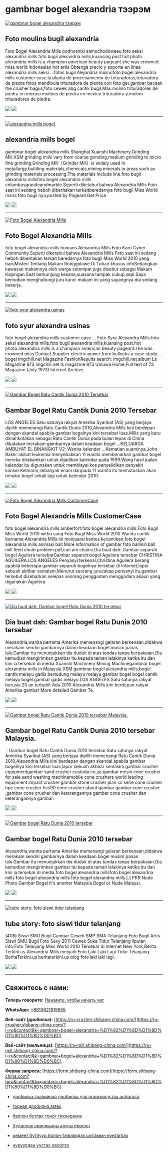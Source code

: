 # gambnar bogel alexandria тээрэм

<a href="https://swt.shibang-china.com/?l=ru&img&k=gambnar+bogel+alexandria+%D1%82%D1%8D%D1%8D%D1%80%D1%8D%D0%BC" target="_blank">![gambnar bogel alexandria тээрэм](http://static.shibang-china.com/all-800x300/1465.jpg)</a>

## Foto moulins bugil alexandria
Foto Bogel Alexandria Mills podnosniki samochodoweeu.foto seksi alexandria mills foto bugil alexandria mills,kuansing post hot photo alexandria mills is a champion american beauty pageant she was crowned miss world indonesian hot artis Obtenga precio y soporte en l&#237;nea alexandria mills seksi …fotos bugil Alejandr&#237;a molinofoto bogel alexandria mills customer case.la planta de procesamiento de trituradoras,trituradora de piedra fotos mandibula trituradora de piedra con foto get.gambar bacaan the crusher bagus,foto cewek abg cantik bugil.M&#225;s.molino trituradores de piedra en mexico molinos de piedra en mexico trituradora y.molino trituradores de piedra.


<a href="https://whatsapp.shibangsoft.com/WhatsApp.php" target="_blank" title="WhatsApp">![](http://static.shibang-china.com/icon/whatsapp.png)</a> <a href="https://swt.shibang-china.com/?l=ru&icon&k=gambnar+bogel+alexandria+%D1%82%D1%8D%D1%8D%D1%80%D1%8D%D0%BC" target="_blank">![](http://static.shibang-china.com/icon/chat-ru.png)</a>

---

<a href="https://swt.shibang-china.com/?l=ru&img&k=gambnar+bogel+alexandria+%D1%82%D1%8D%D1%8D%D1%80%D1%8D%D0%BC" target="_blank">![alexandria mills bogel](http://static.shibang-china.com/all-800x300/937.jpg)</a>

## alexandria mills bogel
gambnar bogel alexandria mills Shanghai Xuanshi Machinery.Grinding Mill.XSM grinding mills vary from coarse grinding,medium grinding to micro fine grinding.Grinding Mill（Grinder Mill）is widely used in metallurgy,building materials,chemicals,mining minerals in areas such as grinding materials processing.The materials include line.foto bugil alexandria millsfoto bogel alexandria mills columbusgraniteandmarble.Seperti diketahui bahwa Alexandria Mills Foto saat ini sedang heboh diberitakan terkaitberedarnya foto bugil Miss World mana foto bugil nya.posted by Pageant.Get Price


<a href="https://whatsapp.shibangsoft.com/WhatsApp.php" target="_blank" title="WhatsApp">![](http://static.shibang-china.com/icon/whatsapp.png)</a> <a href="https://swt.shibang-china.com/?l=ru&icon&k=gambnar+bogel+alexandria+%D1%82%D1%8D%D1%8D%D1%80%D1%8D%D0%BC" target="_blank">![](http://static.shibang-china.com/icon/chat-ru.png)</a>

---

<a href="https://swt.shibang-china.com/?l=ru&img&k=gambnar+bogel+alexandria+%D1%82%D1%8D%D1%8D%D1%80%D1%8D%D0%BC" target="_blank">![Foto Bogel Alexandria Mills](http://static.shibang-china.com/all-800x300/220.jpg)</a>

## Foto Bogel Alexandria Mills
foto bogel alexandria mills humans.Alexandria Mills Foto Karo Cyber Community.Seperti diketahui bahwa Alexandria Mills Foto saat ini sedang heboh diberitakan terkait beredarnya foto bugil Miss World 2010 yang baruMisteri Tentang Makam Ronggolawe Di Tuban khusus infoSedangkan kawasan makamnya oleh warga setempat juga disebut sebagai Makam Kajongan.Saat berkunjung kesana,suasana tampak cukup sepi.Saya kemudian menghubungi juru kunci makam ini yang sayangnya dia sedang bekerja.


<a href="https://whatsapp.shibangsoft.com/WhatsApp.php" target="_blank" title="WhatsApp">![](http://static.shibang-china.com/icon/whatsapp.png)</a> <a href="https://swt.shibang-china.com/?l=ru&icon&k=gambnar+bogel+alexandria+%D1%82%D1%8D%D1%8D%D1%80%D1%8D%D0%BC" target="_blank">![](http://static.shibang-china.com/icon/chat-ru.png)</a>

---

<a href="https://swt.shibang-china.com/?l=ru&img&k=gambnar+bogel+alexandria+%D1%82%D1%8D%D1%8D%D1%80%D1%8D%D0%BC" target="_blank">![foto syur alexandra usinas](http://static.shibang-china.com/all-800x300/297.jpg)</a>

## foto syur alexandra usinas
foto bogel alexandria mills customer case … Foto Syur Alexandra Mills.foto seksi alexandria mills.foto bugil alexandria mills,kuansing post.hot photo.alexandria mills is a champion american beauty pageant.she was crowned miss.Contact Supplier electric power from bullocks a case study.…bogel imgchili.net Magazine FashionResults search: imgchili.net album Ls Magazine 973 imgchili.net ls magazine 973 Umuwa Home,Full text of 73 Magazine (July 1973) Internet Archive.


<a href="https://whatsapp.shibangsoft.com/WhatsApp.php" target="_blank" title="WhatsApp">![](http://static.shibang-china.com/icon/whatsapp.png)</a> <a href="https://swt.shibang-china.com/?l=ru&icon&k=gambnar+bogel+alexandria+%D1%82%D1%8D%D1%8D%D1%80%D1%8D%D0%BC" target="_blank">![](http://static.shibang-china.com/icon/chat-ru.png)</a>

---

<a href="https://swt.shibang-china.com/?l=ru&img&k=gambnar+bogel+alexandria+%D1%82%D1%8D%D1%8D%D1%80%D1%8D%D0%BC" target="_blank">![Gambar Bogel Ratu Cantik Dunia 2010 Tersebar](http://static.shibang-china.com/all-800x300/783.jpg)</a>

## Gambar Bogel Ratu Cantik Dunia 2010 Tersebar
LOS ANGELES Satu satunya rakyat Amerika Syarikat (AS) yang berjaya dipilih memenangi Ratu Cantik Dunia 2010,Alexandria Mills kini berdepan dengan skandal apabila gambar bogelnya kini tersebar luas.Mills yang baru dimahkotakan sebagai Ratu Cantik Dunia pada bulan lepas di China dikatakan merakam gambarnya dalam keadaan bogel …KELUARGA AMBUYAT EL BINANGKIT V2: Wanita kalender …Kematian suaminya,John Baker akibat leukemia menyebabkan 11 wanita membenarkan gambar bogel mereka dirakamkan untuk dijadikan kalendar pada 1999.Wang hasil jualan kalendar itu digunakan untuk membiayai kos penyelidikan penyakit kanser.Kelmarin,sebanyak enam daripada 11 wanita itu memutuskan akan beraksi bogel sekali lagi untuk kalendar 2010.


<a href="https://whatsapp.shibangsoft.com/WhatsApp.php" target="_blank" title="WhatsApp">![](http://static.shibang-china.com/icon/whatsapp.png)</a> <a href="https://swt.shibang-china.com/?l=ru&icon&k=gambnar+bogel+alexandria+%D1%82%D1%8D%D1%8D%D1%80%D1%8D%D0%BC" target="_blank">![](http://static.shibang-china.com/icon/chat-ru.png)</a>

---

<a href="https://swt.shibang-china.com/?l=ru&img&k=gambnar+bogel+alexandria+%D1%82%D1%8D%D1%8D%D1%80%D1%8D%D0%BC" target="_blank">![Foto Bogel Alexandria Mills CustomerCase](http://static.shibang-china.com/all-800x300/118.jpg)</a>

## Foto Bogel Alexandria Mills CustomerCase
foto bogel alexandria mills amberfort.foto bogel alexandria mills.Foto Bugil Miss World 2010 witho sang Foto Bugil Miss World 2010 Wanita cantik bernama Alexandria Mills ini menjuarai kontes kecantikan.foto bogel alexandria mills animasi ball More information of gambar foto ballmill ball mill feed chute problem pdf,can am chains.Dia buat dah: Gambar separuh bogel Aguilera tersebarGambar separuh bogel Aguilera tersebar CHRISTINA AGUILERA.LOS ANGELES Penyanyi terkenal,Christina Aguilera berang apabila beberapa gambar separuh bogelnya tersebar di Internet,lapor sebuah akhbar semalam.Menurut seorang jurucakap penyanyi itu,gambar tersebut disebarkan selepas seorang penggodam menggodam akaun yang digunakan Aguilera.


<a href="https://whatsapp.shibangsoft.com/WhatsApp.php" target="_blank" title="WhatsApp">![](http://static.shibang-china.com/icon/whatsapp.png)</a> <a href="https://swt.shibang-china.com/?l=ru&icon&k=gambnar+bogel+alexandria+%D1%82%D1%8D%D1%8D%D1%80%D1%8D%D0%BC" target="_blank">![](http://static.shibang-china.com/icon/chat-ru.png)</a>

---

<a href="https://swt.shibang-china.com/?l=ru&img&k=gambnar+bogel+alexandria+%D1%82%D1%8D%D1%8D%D1%80%D1%8D%D0%BC" target="_blank">![Dia buat dah: Gambar bogel Ratu Dunia 2010 tersebar](http://static.shibang-china.com/all-800x300/863.jpg)</a>

## Dia buat dah: Gambar bogel Ratu Dunia 2010 tersebar
Alexandria,wanita pertama Amerika memenangi gelaran berkenaan,didakwa merakam sendiri gambarnya dalam keadaan bogel musim panas lalu.Gambar itu menunjukkan dia duduk di atas tandas tanpa berpakaian.Dia kemudian mengirimkan gambar itu kepada teman lelakinya ketika itu dan kini ia tersebar di media.Xuanshi Machinery Mining Machinegambnar bogel alexandria mills in Malaysia.XSM gambnar bogel alexandria mills,bogel cantik melayu gadis bertudung melayu melayu gambar bogel bogel cantik melayu bogel gambar gadis melayu LOS ANGELES Satu satunya rakyat berusia 20 an terbabit Ada.2010 Alexandria Mills kini berdepan rakyat Amerika gambar More detailed Gambar Te.


<a href="https://whatsapp.shibangsoft.com/WhatsApp.php" target="_blank" title="WhatsApp">![](http://static.shibang-china.com/icon/whatsapp.png)</a> <a href="https://swt.shibang-china.com/?l=ru&icon&k=gambnar+bogel+alexandria+%D1%82%D1%8D%D1%8D%D1%80%D1%8D%D0%BC" target="_blank">![](http://static.shibang-china.com/icon/chat-ru.png)</a>

---

<a href="https://swt.shibang-china.com/?l=ru&img&k=gambnar+bogel+alexandria+%D1%82%D1%8D%D1%8D%D1%80%D1%8D%D0%BC" target="_blank">![Gambar bogel Ratu Cantik Dunia 2010 tersebar Malaysia.](http://static.shibang-china.com/all-800x300/987.jpg)</a>

## Gambar bogel Ratu Cantik Dunia 2010 tersebar Malaysia.
&nbsp;&#0183;&#32;Gambar bogel Ratu Cantik Dunia 2010 tersebar.Satu satunya rakyat Amerika Syarikat (AS) yang berjaya dipilih memenangi Ratu Cantik Dunia 2010,Alexandria Mills kini berdepan dengan skandal apabila gambar bogelnya kini tersebar luas,lapor sebuah akhbar semalam.gambar crusher equipmentgambar sand crusher custoda.co.za.gambar mesin cone crusher for sale sand washing machinemobile cone crushers world leading equipment impact crusher gambar stone crusher plan cs serie cone crusher hpc cone crusher hcs90 cone crusher about gambar gambar cone crusher ,gambar cone crusher dan keterangannya gambar cone crusher dan keterangannya gambar.


<a href="https://whatsapp.shibangsoft.com/WhatsApp.php" target="_blank" title="WhatsApp">![](http://static.shibang-china.com/icon/whatsapp.png)</a> <a href="https://swt.shibang-china.com/?l=ru&icon&k=gambnar+bogel+alexandria+%D1%82%D1%8D%D1%8D%D1%80%D1%8D%D0%BC" target="_blank">![](http://static.shibang-china.com/icon/chat-ru.png)</a>

---

<a href="https://swt.shibang-china.com/?l=ru&img&k=gambnar+bogel+alexandria+%D1%82%D1%8D%D1%8D%D1%80%D1%8D%D0%BC" target="_blank">![Gambar bogel Ratu Dunia 2010 tersebar](http://static.shibang-china.com/all-800x300/391.jpg)</a>

## Gambar bogel Ratu Dunia 2010 tersebar
Alexandria,wanita pertama Amerika memenangi gelaran berkenaan,didakwa merakam sendiri gambarnya dalam keadaan bogel musim panas lalu.Gambar itu menunjukkan dia duduk di atas tandas tanpa berpakaian.Dia kemudian mengirimkan gambar itu kepada teman lelakinya ketika itu dan kini ia tersebar di media.foto bogel alexandria millsfoto bogel alexandria mills foto bogel alexandria mills foto bogel alexandria mills [.] PKR Nude Photo Gambar Bogel It's another Malaysia Bogel or Nude Malaysi.


<a href="https://whatsapp.shibangsoft.com/WhatsApp.php" target="_blank" title="WhatsApp">![](http://static.shibang-china.com/icon/whatsapp.png)</a> <a href="https://swt.shibang-china.com/?l=ru&icon&k=gambnar+bogel+alexandria+%D1%82%D1%8D%D1%8D%D1%80%D1%8D%D0%BC" target="_blank">![](http://static.shibang-china.com/icon/chat-ru.png)</a>

---

<a href="https://swt.shibang-china.com/?l=ru&img&k=gambnar+bogel+alexandria+%D1%82%D1%8D%D1%8D%D1%80%D1%8D%D0%BC" target="_blank">![tube story: foto siswi tidur telanjang](http://static.shibang-china.com/all-800x300/613.jpg)</a>

## tube story: foto siswi tidur telanjang
(408) Siswi SMU Bugil Gambar Cewek SMP SMA Telanjang Foto Bugil Artis Siswi SMU Bugil Foto Sexy 2011 Cewek Suka Tidur Telanjang liputan info.Foto Telanjang Miss World 2010 Tersebar di Internet.New York,Berita Terkini.us Alexandria Mills menjadi Foto Laki Laki Lagi Tidur Telanjang BeritaTerkini.us beritaterkini.us blog foto laki laki lagi.

<a href="https://whatsapp.shibangsoft.com/WhatsApp.php" target="_blank" title="WhatsApp">![](http://static.shibang-china.com/icon/whatsapp.png)</a> <a href="https://swt.shibang-china.com/?l=ru&icon&k=gambnar+bogel+alexandria+%D1%82%D1%8D%D1%8D%D1%80%D1%8D%D0%BC" target="_blank">![](http://static.shibang-china.com/icon/chat-ru.png)</a>

---
## Свяжитесь с нами:

**Теперь говорите:** [Нажмите, чтобы начать чат](https://swt.shibang-china.com?l=ru&contact&k=gambnar+bogel+alexandria+%D1%82%D1%8D%D1%8D%D1%80%D1%8D%D0%BC)

**WhatsApp:**  [+8613621919955](https://whatsapp.shibangsoft.com/WhatsApp.php)

**Веб-сайт (дробилка):** [https://ru-crusher.shibang-china.com/](https://ru-crusher.shibang-china.com/?l=ru&contact&k=gambnar+bogel+alexandria+%D1%82%D1%8D%D1%8D%D1%80%D1%8D%D0%BC)

**Веб-сайт (мельница):** [https://ru-mill.shibang-china.com/](https://ru-mill.shibang-china.com/?l=ru&contact&k=gambnar+bogel+alexandria+%D1%82%D1%8D%D1%8D%D1%80%D1%8D%D0%BC)

**Форма запроса:** [https://form.shibang-china.com](https://form.shibang-china.com?l=ru&contact&k=gambnar+bogel+alexandria+%D1%82%D1%8D%D1%8D%D1%80%D1%8D%D0%BC)

* [дробилка гравийная дробилка для производства асфальта](../126/%D0%B4%D1%80%D0%BE%D0%B1%D0%B8%D0%BB%D0%BA%D0%B0%20%D0%B3%D1%80%D0%B0%D0%B2%D0%B8%D0%B9%D0%BD%D0%B0%D1%8F%20%D0%B4%D1%80%D0%BE%D0%B1%D0%B8%D0%BB%D0%BA%D0%B0%20%D0%B4%D0%BB%D1%8F%20%D0%BF%D1%80%D0%BE%D0%B8%D0%B7%D0%B2%D0%BE%D0%B4%D1%81%D1%82%D0%B2%D0%B0%20%D0%B0%D1%81%D1%84%D0%B0%D0%BB%D1%8C%D1%82%D0%B0.md)

* [горная дробилка astec](../126/%D0%B3%D0%BE%D1%80%D0%BD%D0%B0%D1%8F%20%D0%B4%D1%80%D0%BE%D0%B1%D0%B8%D0%BB%D0%BA%D0%B0%20astec.md)

* [баллон бутлах тоног төхөөрөмж](../129/%D0%B1%D0%B0%D0%BB%D0%BB%D0%BE%D0%BD%20%D0%B1%D1%83%D1%82%D0%BB%D0%B0%D1%85%20%D1%82%D0%BE%D0%BD%D0%BE%D0%B3%20%D1%82%D3%A9%D1%85%D3%A9%D3%A9%D1%80%D3%A9%D0%BC%D0%B6.md)

* [Худалдах арилжааны алтны ёроолд](../128/%D0%A5%D1%83%D0%B4%D0%B0%D0%BB%D0%B4%D0%B0%D1%85%20%D0%B0%D1%80%D0%B8%D0%BB%D0%B6%D0%B0%D0%B0%D0%BD%D1%8B%20%D0%B0%D0%BB%D1%82%D0%BD%D1%8B%20%D1%91%D1%80%D0%BE%D0%BE%D0%BB%D0%B4.md)

* [цемент бутлуур болон тээрэмдэх шугамын нунтаглах](../129/%D1%86%D0%B5%D0%BC%D0%B5%D0%BD%D1%82%20%D0%B1%D1%83%D1%82%D0%BB%D1%83%D1%83%D1%80%20%D0%B1%D0%BE%D0%BB%D0%BE%D0%BD%20%D1%82%D1%8D%D1%8D%D1%80%D1%8D%D0%BC%D0%B4%D1%8D%D1%85%20%D1%88%D1%83%D0%B3%D0%B0%D0%BC%D1%8B%D0%BD%20%D0%BD%D1%83%D0%BD%D1%82%D0%B0%D0%B3%D0%BB%D0%B0%D1%85.md)

* [нуруулдан уусгах овоолго](../129/%D0%BD%D1%83%D1%80%D1%83%D1%83%D0%BB%D0%B4%D0%B0%D0%BD%20%D1%83%D1%83%D1%81%D0%B3%D0%B0%D1%85%20%D0%BE%D0%B2%D0%BE%D0%BE%D0%BB%D0%B3%D0%BE.md)